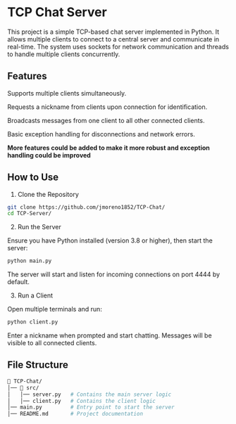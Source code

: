 # TCP Chat Server
This project is a simple TCP-based chat server implemented in Python. It allows multiple clients to connect to a central server and communicate in real-time. The system uses sockets for network communication and threads to handle multiple clients concurrently.

## Features

Supports multiple clients simultaneously.

Requests a nickname from clients upon connection for identification.

Broadcasts messages from one client to all other connected clients.

Basic exception handling for disconnections and network errors.

**More features could be added to make it more robust and exception handling could be improved**

## How to Use

1. Clone the Repository
```bash
git clone https://github.com/jmoreno1852/TCP-Chat/
cd TCP-Server/
```
2. Run the Server

Ensure you have Python installed (version 3.8 or higher), then start the server:
```bash
python main.py
```
The server will start and listen for incoming connections on port 4444 by default.

3. Run a Client

Open multiple terminals and run:
```bash
python client.py
```
Enter a nickname when prompted and start chatting. Messages will be visible to all connected clients.

## File Structure
```bash
📁 TCP-Chat/
│── 📁 src/
│   │── server.py   # Contains the main server logic
│   │── client.py   # Contains the client logic
│── main.py         # Entry point to start the server
│── README.md       # Project documentation
```

